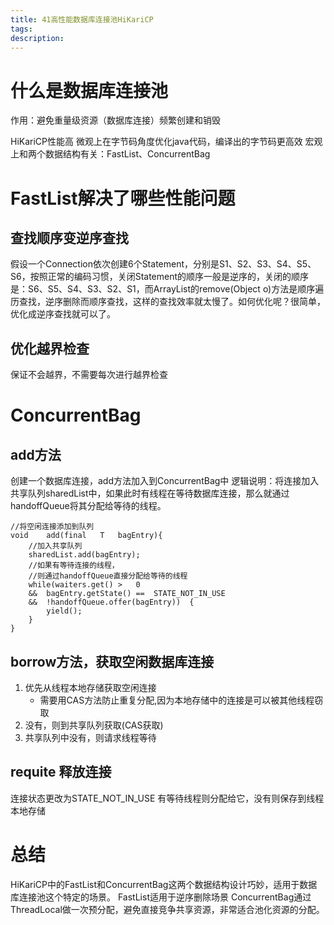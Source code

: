 ```yaml
---
title: 41高性能数据库连接池HiKariCP
tags:
description:
---
```


# 什么是数据库连接池

作用：避免重量级资源（数据库连接）频繁创建和销毁

HiKariCP性能高 微观上在字节码角度优化java代码，编译出的字节码更高效
宏观上和两个数据结构有关：FastList、ConcurrentBag

# FastList解决了哪些性能问题
## 查找顺序变逆序查找
假设一个Connection依次创建6个Statement，分别是S1、S2、S3、S4、S5、S6，按照正常的编码习惯，关闭Statement的顺序一般是逆序的，关闭的顺序是：S6、S5、S4、S3、S2、S1，而ArrayList的remove(Object	o)方法是顺序遍历查找，逆序删除而顺序查找，这样的查找效率就太慢了。如何优化呢？很简单，优化成逆序查找就可以了。
## 优化越界检查
保证不会越界，不需要每次进行越界检查
# ConcurrentBag
## add方法
创建一个数据库连接，add方法加入到ConcurrentBag中
逻辑说明：将连接加入共享队列sharedList中，如果此时有线程在等待数据库连接，那么就通过handoffQueue将其分配给等待的线程。
```
//将空闲连接添加到队列
void	add(final	T	bagEntry){
    //加⼊共享队列
    sharedList.add(bagEntry);
    //如果有等待连接的线程，
    //则通过handoffQueue直接分配给等待的线程
    while(waiters.get()	>	0
    &&	bagEntry.getState()	==	STATE_NOT_IN_USE	
    &&	!handoffQueue.offer(bagEntry))	{
        yield();
    }
}
```
## borrow方法，获取空闲数据库连接
1. 优先从线程本地存储获取空闲连接
    - 需要用CAS方法防止重复分配,因为本地存储中的连接是可以被其他线程窃取
2. 没有，则到共享队列获取(CAS获取)
3. 共享队列中没有，则请求线程等待

## requite 释放连接
连接状态更改为STATE_NOT_IN_USE
有等待线程则分配给它，没有则保存到线程本地存储

# 总结
HiKariCP中的FastList和ConcurrentBag这两个数据结构设计巧妙，适用于数据库连接池这个特定的场景。
FastList适用于逆序删除场景
ConcurrentBag通过ThreadLocal做一次预分配，避免直接竞争共享资源，非常适合池化资源的分配。


